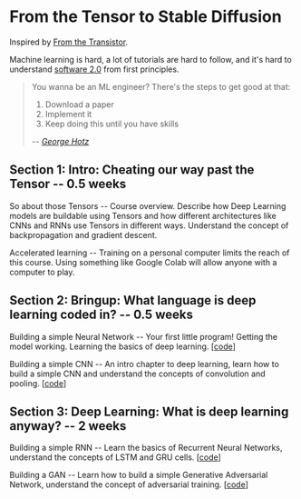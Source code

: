 # From the Tensor to Stable Diffusion

Inspired by [From the Transistor][0].

Machine learning is hard, a lot of tutorials are hard to follow, and
it's hard to understand [software 2.0][1] from first principles.

> You wanna be an ML engineer? There's the steps to get good at that:
>
> 1. Download a paper
> 2. Implement it
> 3. Keep doing this until you have skills
>
> -- *[George Hotz][2]*

## Section 1: Intro: Cheating our way past the Tensor -- 0.5 weeks

So about those Tensors -- Course overview. Describe how Deep Learning models are buildable using Tensors and how different architectures like CNNs and RNNs use Tensors in different ways. Understand the concept of backpropagation and gradient descent.

Accelerated learning -- Training on a personal computer limits the reach of this course. Using something like Google Colab will allow anyone with a computer to play.

## Section 2: Bringup: What language is deep learning coded in? -- 0.5 weeks

Building a simple Neural Network -- Your first little program! Getting the model working. Learning the basics of deep learning.
[[code][3]]

Building a simple CNN -- An intro chapter to deep learning, learn how to build a simple CNN and understand the concepts of convolution and pooling.
[[code][4]]

## Section 3: Deep Learning: What is deep learning anyway? -- 2 weeks

Building a simple RNN -- Learn the basics of Recurrent Neural Networks, understand the concepts of LSTM and GRU cells.
[[code][5]]

Building a GAN -- Learn how to build a simple Generative Adversarial Network, understand the concept of adversarial training.
[[code][6]]

[0]: https://github.com/geohot/fromthetransistor
[1]: https://karpathy.medium.com/software-2-0-a64152b37c35
[2]: https://youtu.be/N2bXEUSAiTI?t=1315
[3]: https://github.com/jla524/fromthetensor/blob/main/examples/mnist_from_scratch.ipynb
[4]: https://github.com/jla524/fromthetensor/blob/main/examples/mnist_cnn.ipynb
[5]: https://github.com/jla524/fromthetensor/blob/main/examples/names_rnn.ipynb
[6]: https://github.com/jla524/fromthetensor/blob/main/examples/mnist_gan.ipynb
